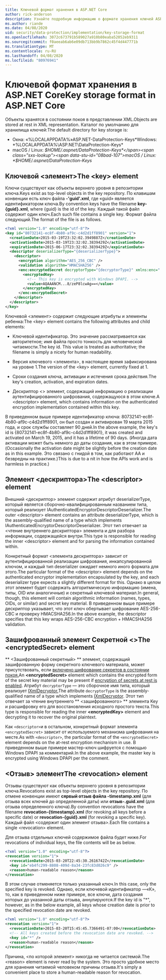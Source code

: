 ```yaml
---
title: Ключевой формат хранения в ASP.NET Core
author: rick-anderson
description: Узнайте подробную информацию о формате хранения ключей ASP.NET Core Data Protection.
ms.author: riande
ms.date: 04/08/2020
uid: security/data-protection/implementation/key-storage-format
ms.openlocfilehash: 3072c673791b589027a910b80eaba52052eb9311
ms.sourcegitcommit: f0aeeab6ab6e09db713bb9b7862c45f4d447771b
ms.translationtype: MT
ms.contentlocale: ru-RU
ms.lasthandoff: 04/08/2020
ms.locfileid: "80976941"
---
```

# <a name="key-storage-format-in-aspnet-core"></a><span data-ttu-id="08bad-103">Ключевой формат хранения в ASP.NET Core</span><span class="sxs-lookup"><span data-stu-id="08bad-103">Key storage format in ASP.NET Core</span></span>

<a name="data-protection-implementation-key-storage-format"></a>

<span data-ttu-id="08bad-104">Объекты хранятся в состоянии покоя в представлении XML.</span><span class="sxs-lookup"><span data-stu-id="08bad-104">Objects are stored at rest in XML representation.</span></span> <span data-ttu-id="08bad-105">Каталог по умолчанию для хранилища ключей:</span><span class="sxs-lookup"><span data-stu-id="08bad-105">The default directory for key storage is:</span></span>

* <span data-ttu-id="08bad-106">Окна: «%LOCALAPPDATA%»ASP.NET-DataProtection-Keys\*</span><span class="sxs-lookup"><span data-stu-id="08bad-106">Windows: \*%LOCALAPPDATA%\ASP.NET\DataProtection-Keys\*</span></span>
* <span data-ttu-id="08bad-107">macOS / Linux: *$HOME/.aspnet/DataProtection-Keys*</span><span class="sxs-lookup"><span data-stu-id="08bad-107">macOS / Linux: *$HOME/.aspnet/DataProtection-Keys*</span></span>

## <a name="the-key-element"></a><span data-ttu-id="08bad-108">Ключевой \<элемент></span><span class="sxs-lookup"><span data-stu-id="08bad-108">The \<key> element</span></span>

<span data-ttu-id="08bad-109">Ключи существуют как объекты верхнего уровня в репозитории ключа.</span><span class="sxs-lookup"><span data-stu-id="08bad-109">Keys exist as top-level objects in the key repository.</span></span> <span data-ttu-id="08bad-110">По клавишам конвенции есть ключ файла **-'guid'.xml**, где «guid» является идентификатором ключа.</span><span class="sxs-lookup"><span data-stu-id="08bad-110">By convention keys have the filename **key-{guid}.xml**, where {guid} is the id of the key.</span></span> <span data-ttu-id="08bad-111">Каждый такой файл содержит один ключ.</span><span class="sxs-lookup"><span data-stu-id="08bad-111">Each such file contains a single key.</span></span> <span data-ttu-id="08bad-112">Формат файла следующий.</span><span class="sxs-lookup"><span data-stu-id="08bad-112">The format of the file is as follows.</span></span>

```xml
<?xml version="1.0" encoding="utf-8"?>
<key id="80732141-ec8f-4b80-af9c-c4d2d1ff8901" version="1">
  <creationDate>2015-03-19T23:32:02.3949887Z</creationDate>
  <activationDate>2015-03-19T23:32:02.3839429Z</activationDate>
  <expirationDate>2015-06-17T23:32:02.3839429Z</expirationDate>
  <descriptor deserializerType="{deserializerType}">
    <descriptor>
      <encryption algorithm="AES_256_CBC" />
      <validation algorithm="HMACSHA256" />
      <enc:encryptedSecret decryptorType="{decryptorType}" xmlns:enc="...">
        <encryptedKey>
          <!-- This key is encrypted with Windows DPAPI. -->
          <value>AQAAANCM...8/zeP8lcwAg==</value>
        </encryptedKey>
      </enc:encryptedSecret>
    </descriptor>
  </descriptor>
</key>
```

<span data-ttu-id="08bad-113">Ключевой \<элемент> содержит следующие атрибуты и элементы ребенка:</span><span class="sxs-lookup"><span data-stu-id="08bad-113">The \<key> element contains the following attributes and child elements:</span></span>

* <span data-ttu-id="08bad-114">Ключевой идентификатор. Это значение рассматривается как авторитетное; имя файла просто тонкость для человеческой читаемости.</span><span class="sxs-lookup"><span data-stu-id="08bad-114">The key id. This value is treated as authoritative; the filename is simply a nicety for human readability.</span></span>

* <span data-ttu-id="08bad-115">Версия ключевого \<элемента>, в настоящее время зафиксирована на уровне 1.</span><span class="sxs-lookup"><span data-stu-id="08bad-115">The version of the \<key> element, currently fixed at 1.</span></span>

* <span data-ttu-id="08bad-116">Сроки создания ключа, активации и истечения срока действия.</span><span class="sxs-lookup"><span data-stu-id="08bad-116">The key's creation, activation, and expiration dates.</span></span>

* <span data-ttu-id="08bad-117">Дескриптор \<> элемент, содержащий информацию о реализации аутентифицированного шифрования, содержащуюся в этом ключе.</span><span class="sxs-lookup"><span data-stu-id="08bad-117">A \<descriptor> element, which contains information on the authenticated encryption implementation contained within this key.</span></span>

<span data-ttu-id="08bad-118">В приведенном выше примере идентификатор ключа: 80732141-ec8f-4b80-af9c-c4d2d1ff8901, он был создан и активирован 19 марта 2015 года, и срок службы составляет 90 дней.</span><span class="sxs-lookup"><span data-stu-id="08bad-118">In the above example, the key's id is {80732141-ec8f-4b80-af9c-c4d2d1ff8901}, it was created and activated on March 19, 2015, and it has a lifetime of 90 days.</span></span> <span data-ttu-id="08bad-119">(Иногда дата активации может быть немного до даты создания, как в этом примере.</span><span class="sxs-lookup"><span data-stu-id="08bad-119">(Occasionally the activation date might be slightly before the creation date as in this example.</span></span> <span data-ttu-id="08bad-120">Это связано с гнидой в том, как работают AA и безвредны на практике.)</span><span class="sxs-lookup"><span data-stu-id="08bad-120">This is due to a nit in how the APIs work and is harmless in practice.)</span></span>

## <a name="the-descriptor-element"></a><span data-ttu-id="08bad-121">Элемент \<дескриптора></span><span class="sxs-lookup"><span data-stu-id="08bad-121">The \<descriptor> element</span></span>

<span data-ttu-id="08bad-122">Внешний \<дескриптор> элемент содержит атрибут deserializerType, который является сборочно-квалифицированным названием типа, который реализует IAuthenticatedEncryptorDescriptorDeserializer.</span><span class="sxs-lookup"><span data-stu-id="08bad-122">The outer \<descriptor> element contains an attribute deserializerType, which is the assembly-qualified name of a type which implements IAuthenticatedEncryptorDescriptorDeserializer.</span></span> <span data-ttu-id="08bad-123">Этот тип отвечает за \<чтение внутреннего дескриптора> элемента и для разбора информации, содержащейся внутри.</span><span class="sxs-lookup"><span data-stu-id="08bad-123">This type is responsible for reading the inner \<descriptor> element and for parsing the information contained within.</span></span>

<span data-ttu-id="08bad-124">Конкретный формат \<элемента дескриптора> зависит от аутентифицированной реализации шифрования, инкапсулированной ключом, и каждый тип deserializer ожидает немного иного формата для этого.</span><span class="sxs-lookup"><span data-stu-id="08bad-124">The particular format of the \<descriptor> element depends on the authenticated encryptor implementation encapsulated by the key, and each deserializer type expects a slightly different format for this.</span></span> <span data-ttu-id="08bad-125">Однако в целом этот элемент будет содержать алгоритмическую информацию (имена, типы, OID или аналогичные) и секретный ключевой материал.</span><span class="sxs-lookup"><span data-stu-id="08bad-125">In general, though, this element will contain algorithmic information (names, types, OIDs, or similar) and secret key material.</span></span> <span data-ttu-id="08bad-126">В приведенном выше примере дескриптор указывает, что этот ключ обертывает шифрование AES-256-CBC и проверку HMACSHA256.</span><span class="sxs-lookup"><span data-stu-id="08bad-126">In the above example, the descriptor specifies that this key wraps AES-256-CBC encryption + HMACSHA256 validation.</span></span>

## <a name="the-encryptedsecret-element"></a><span data-ttu-id="08bad-127">Зашифрованный элемент Секретной \<></span><span class="sxs-lookup"><span data-stu-id="08bad-127">The \<encryptedSecret> element</span></span>

<span data-ttu-id="08bad-128">\*\* &lt;Зашифрованный секретный&gt; \*\* элемент, содержащий зашифрованную форму секретного ключевого материала, может присутствовать, если [включено шифрование секретов в состоянии покоя.](xref:security/data-protection/implementation/key-encryption-at-rest)</span><span class="sxs-lookup"><span data-stu-id="08bad-128">An **&lt;encryptedSecret&gt;** element which contains the encrypted form of the secret key material may be present if [encryption of secrets at rest is enabled](xref:security/data-protection/implementation/key-encryption-at-rest).</span></span> <span data-ttu-id="08bad-129">Атрибут `decryptorType` — это сборочное имя типа, который реализует [IXmlDecryptor.](/dotnet/api/microsoft.aspnetcore.dataprotection.xmlencryption.ixmldecryptor)</span><span class="sxs-lookup"><span data-stu-id="08bad-129">The attribute `decryptorType` is the assembly-qualified name of a type which implements [IXmlDecryptor](/dotnet/api/microsoft.aspnetcore.dataprotection.xmlencryption.ixmldecryptor).</span></span> <span data-ttu-id="08bad-130">Этот тип отвечает за чтение внутреннего \*\* &lt;зашифрованного&gt; \*\* элемента Key и расшифровку его для восстановления исходного простого текста.</span><span class="sxs-lookup"><span data-stu-id="08bad-130">This type is responsible for reading the inner **&lt;encryptedKey&gt;** element and decrypting it to recover the original plaintext.</span></span>

<span data-ttu-id="08bad-131">Как `<descriptor>`и в остальном, конкретный формат элемента `<encryptedSecret>` зависит от используемого механизма шифрования на месте.</span><span class="sxs-lookup"><span data-stu-id="08bad-131">As with `<descriptor>`, the particular format of the `<encryptedSecret>` element depends on the at-rest encryption mechanism in use.</span></span> <span data-ttu-id="08bad-132">В приведенном выше примере мастер-ключ шифруется с помощью Windows DPAPI за комментарий.</span><span class="sxs-lookup"><span data-stu-id="08bad-132">In the above example, the master key is encrypted using Windows DPAPI per the comment.</span></span>

## <a name="the-revocation-element"></a><span data-ttu-id="08bad-133">\<Отзыв> элемент</span><span class="sxs-lookup"><span data-stu-id="08bad-133">The \<revocation> element</span></span>

<span data-ttu-id="08bad-134">Отзывы существуют как объекты верхнего уровня в репозитории ключа.</span><span class="sxs-lookup"><span data-stu-id="08bad-134">Revocations exist as top-level objects in the key repository.</span></span> <span data-ttu-id="08bad-135">По отмене конвенции имеют **сярвый отзыв файла -timestamp.xml** (для отзыва всех ключей до определенной даты) или **отзыв-.guid.xml** (для отзыва определенного ключа).</span><span class="sxs-lookup"><span data-stu-id="08bad-135">By convention revocations have the filename **revocation-{timestamp}.xml** (for revoking all keys before a specific date) or **revocation-{guid}.xml** (for revoking a specific key).</span></span> <span data-ttu-id="08bad-136">Каждый файл \<содержит один элемент отзыва>.</span><span class="sxs-lookup"><span data-stu-id="08bad-136">Each file contains a single \<revocation> element.</span></span>

<span data-ttu-id="08bad-137">Для отзыва отдельных ключей содержимое файла будет ниже.</span><span class="sxs-lookup"><span data-stu-id="08bad-137">For revocations of individual keys, the file contents will be as below.</span></span>

```xml
<?xml version="1.0" encoding="utf-8"?>
<revocation version="1">
  <revocationDate>2015-03-20T22:45:30.2616742Z</revocationDate>
  <key id="eb4fc299-8808-409d-8a34-23fc83d026c9" />
  <reason>human-readable reason</reason>
</revocation>
```

<span data-ttu-id="08bad-138">В этом случае отменяется только указанный ключ.</span><span class="sxs-lookup"><span data-stu-id="08bad-138">In this case, only the specified key is revoked.</span></span> <span data-ttu-id="08bad-139">Однако, если ключевой идентификатор —«К», то, как в приведенном ниже примере, все ключи, дата создания которых до указанной даты отзыва, аннулируются.</span><span class="sxs-lookup"><span data-stu-id="08bad-139">If the key id is "\*", however, as in the below example, all keys whose creation date is prior to the specified revocation date are revoked.</span></span>

```xml
<?xml version="1.0" encoding="utf-8"?>
<revocation version="1">
  <revocationDate>2015-03-20T15:45:45.7366491-07:00</revocationDate>
  <!-- All keys created before the revocation date are revoked. -->
  <key id="*" />
  <reason>human-readable reason</reason>
</revocation>
```

<span data-ttu-id="08bad-140">Причина, \<по которой элемент> никогда не читается системой.</span><span class="sxs-lookup"><span data-stu-id="08bad-140">The \<reason> element is never read by the system.</span></span> <span data-ttu-id="08bad-141">Это просто удобное место для хранения читаемой человеком причины отзыва.</span><span class="sxs-lookup"><span data-stu-id="08bad-141">It's simply a convenient place to store a human-readable reason for revocation.</span></span>
